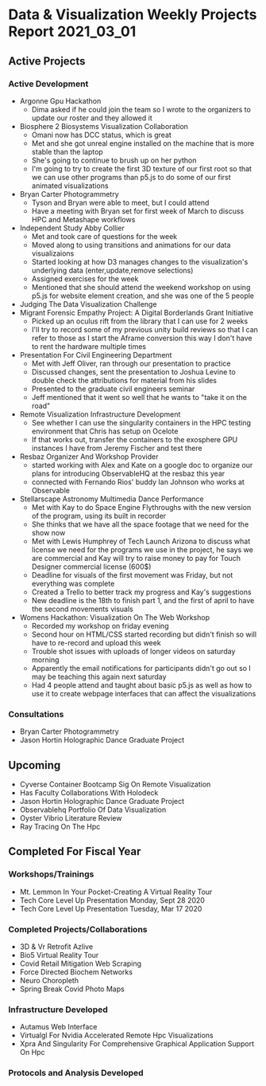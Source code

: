# Data & Visualization Weekly Projects Report 2021_03_01

## Active Projects 


### Active Development 

* Argonne Gpu Hackathon 
	 * Dima asked if he could join the team so I wrote to the organizers to update our roster and they allowed it
* Biosphere 2 Biosystems Visualization Collaboration 
	 * Omani now has DCC status, which is great
	 * Met and she got unreal engine installed on the machine that is more stable than the laptop
	 * She's going to continue to brush up on her python
	 * I'm going to try to create the first 3D texture of our first root so that we can use other programs than p5.js to do some of our first animated visualizations
* Bryan Carter Photogrammetry 
	 * Tyson and Bryan were able to meet, but I could attend
	 * Have a meeting with Bryan set for first week of March to discuss HPC and Metashape workflows
* Independent Study Abby Collier 
	 * Met and took care of questions for the week
	 * Moved along to using transitions and animations for our data visualizaions
	 * Started looking at how D3 manages changes to the visualization's underlying data (enter,update,remove selections)
	 * Assigned exercises for the week
	 * Mentioned that she should attend the weekend workshop on using p5.js for website element creation, and she was one of the 5 people
* Judging The Data Visualization Challenge 
* Migrant Forensic Empathy Project: A Digital Borderlands Grant Initiative 
	 * Picked up an oculus rift from the library that I can use for 2 weeks
	 * I'll try to record some of my previous unity build reviews so that I can refer to those as I start the Aframe conversion this way I don't have to rent the hardware multiple times
* Presentation For Civil Engineering Department 
	 * Met with Jeff Oliver, ran through our presentation to practice
	 * Discussed changes, sent the presentation to Joshua Levine to double check the attributions for material from his slides
	 * Presented to the graduate civil engineers seminar
	 * Jeff mentioned that it went so well that he wants to "take it on the road"
* Remote Visualization Infrastructure Development 
	 * See whether I can use the singularity containers in the HPC testing environment that Chris has setup on Ocelote
	 * If that works out, transfer the containers to the exosphere GPU instances I have from Jeremy Fischer and test there
* Resbaz Organizer And Workshop Provider 
	 * started working with Alex and Kate on a google doc to organize our plans for introducing ObservableHQ at the resbaz this year
	 * connected with Fernando Rios' buddy Ian Johnson who works at Observable
* Stellarscape Astronomy Multimedia Dance Performance 
	 * Met with Kay to do Space Engine Flythroughs with the new version of the program, using its built in recorder
	 * She thinks that we have all the space footage that we need for the show now
	 * Met with Lewis Humphrey of Tech Launch Arizona to discuss what license we need for the programs we use in the project, he says we are commercial and Kay will try to raise money to pay for Touch Designer commercial license (600$)
	 * Deadline for visuals of the first movement was Friday, but not everything was complete
	 * Created a Trello to better track my progress and Kay's suggestions
	 * New deadline is the 18th to finish part 1, and the first of april to have the second movements visuals
* Womens Hackathon: Visualization On The Web Workshop 
	 * Recorded my workshop on friday evening
	 * Second hour on HTML/CSS started recording but didn't finish so will have to re-record and upload this week
	 * Trouble shot issues with uploads of longer videos on saturday morning
	 * Apparently the email notifications for participants didn't go out so I may be teaching this again next saturday
	 * Had 4 people attend and taught about basic p5.js as well as how to use it to create webpage interfaces that can affect the visualizations


### Consultations 

* Bryan Carter Photogrammetry 
* Jason Hortin Holographic Dance Graduate Project 

## Upcoming 

* Cyverse Container Bootcamp Sig On Remote Visualization 
* Has Faculty Collaborations With Holodeck 
* Jason Hortin Holographic Dance Graduate Project 
* Observablehq Portfolio Of Data Visualization 
* Oyster Vibrio Literature Review 
* Ray Tracing On The Hpc 


## Completed For Fiscal Year 



### Workshops/Trainings 

* Mt. Lemmon In Your Pocket-Creating A Virtual Reality Tour 
* Tech Core Level Up Presentation Monday, Sept 28 2020 
* Tech Core Level Up Presentation Tuesday, Mar 17 2020 


### Completed Projects/Collaborations 

* 3D & Vr Retrofit Azlive 
* Bio5 Virtual Reality Tour 
* Covid Retail Mitigation Web Scraping 
* Force Directed Biochem Networks 
* Neuro Choropleth 
* Spring Break Covid Photo Maps 


### Infrastructure Developed 

* Autamus Web Interface 
* Virtualgl For Nvidia Accelerated Remote Hpc Visualizations 
* Xpra And Singularity For Comprehensive Graphical Application Support On Hpc 


### Protocols and Analysis Developed 

